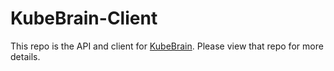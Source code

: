 # KubeBrain-Client

This repo is the API and client for [KubeBrain](https://github.com/kubewharf/kubebrain). Please view that repo for more details.